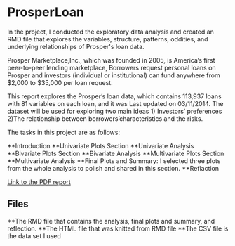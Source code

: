 # ProsperLoan

In the project, I conducted the exploratory data analysis and created an RMD file that explores the variables, structure, patterns, oddities, and underlying relationships of Prosper's loan data.

Prosper Marketplace,Inc., which was founded in 2005, is America’s first peer-to-peer lending marketplace, Borrowers request personal loans on Prosper and investors (individual or institutional) can fund anywhere from $2,000 to $35,000 per loan request.

This report explores the Prosper’s loan data, which contains 113,937 loans with 81 variables on each loan, and it was Last updated on 03/11/2014. The dataset will be used for exploring two main ideas 1) Investors’ preferences 2)The relationship between borrowers’characteristics and the risks.

The tasks in this project are as follows:

**Introduction
**Univariate Plots Section
**Univariate Analysis
**Bivariate Plots Section
**Bivariate Analysis
**Multivariate Plots Section
**Multivariate Analysis
**Final Plots and Summary: I selected three plots from the whole analysis to polish and shared in this section.
**Reflaction 

[Link to the PDF report](https://github.com/EntingHsiao/ProsperLoan/blob/master/prosperprojectforgithub.pdf)


## Files

**The RMD file that contains the analysis, final plots and summary, and reflection. 
**The HTML file that was knitted from RMD file
**The CSV file is the data set I used
